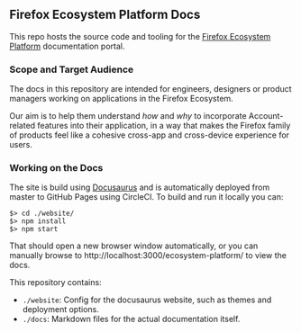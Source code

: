 ## Firefox Ecosystem Platform Docs

This repo hosts the source code and tooling for the [Firefox Ecosystem
Platform](https://mozilla.github.io/ecosystem-platform/) documentation portal.

### Scope and Target Audience

The docs in this repository are intended for engineers, designers or product managers working on
applications in the Firefox Ecosystem.

Our aim is to help them understand *how* and *why* to incorporate Account-related features into
their application, in a way that makes the Firefox family of products feel like a cohesive
cross-app and cross-device experience for users.

### Working on the Docs

The site is build using [Docusaurus](https://docusaurus.io/en/) and is automatically
deployed from master to GitHub Pages using CircleCI. To build and run it locally you can:

```
$> cd ./website/
$> npm install
$> npm start
```

That should open a new browser window automatically, or you can manually browse
to http://localhost:3000/ecosystem-platform/ to view the docs.

This repository contains:

* `./website`: Config for the docusaurus website, such as themes and deployment options.
* `./docs`: Markdown files for the actual documentation itself.
